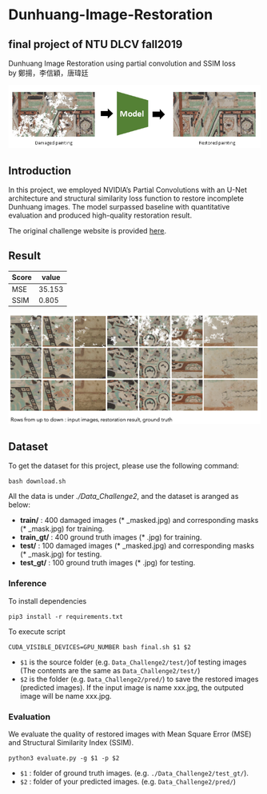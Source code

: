 # Dunhuang-Image-Restoration
## final project of NTU DLCV fall2019
Dunhuang Image Restoration using partial convolution and SSIM loss \
by 鄭揚，李信穎，唐瑋廷

![illustration](fig_0.png)

## Introduction
In this project, we employed NVIDIA’s Partial Convolutions with an U-Net architecture and structural similarity loss function to restore incomplete Dunhuang images. The model surpassed baseline with quantitative evaluation and produced high-quality restoration result.

The original challenge website is provided [here](http://www.eheritage-ws.org/).

## Result

 |Score|value|
 |---|---|
 |MSE| 35.153|
 |SSIM| 0.805|

![illustration](result.png)


## Dataset 
To get the dataset for this project, please use the following command: 
```
bash download.sh
```
All the data is under *./Data_Challenge2*, and the dataset is aranged as below:
* **train/** : 400 damaged images (* _masked.jpg) and corresponding masks (* _mask.jpg) for training. 
* **train_gt/** : 400 ground truth images (* .jpg) for training.
* **test/** : 100 damaged images (* _masked.jpg) and corresponding masks (* _mask.jpg) for testing. 
* **test_gt/** : 100 ground truth images (* .jpg) for testing.

### Inference
To install dependencies
```
pip3 install -r requirements.txt
```

To execute script
```
CUDA_VISIBLE_DEVICES=GPU_NUMBER bash final.sh $1 $2
```
* `$1` is the source folder (e.g. `Data_Challenge2/test/`)of testing images (The contents are the same as `Data_Challenge2/test/`)
* `$2` is the folder (e.g. `Data_Challenge2/pred/`) to save the restored images (predicted images). If the input image is name xxx.jpg, the outputed image will be name xxx.jpg. 

### Evaluation
We evaluate the quality of restored images with Mean Square Error (MSE) and Structural Similarity Index (SSIM).
```
python3 evaluate.py -g $1 -p $2
```
* `$1` : folder of ground truth images. (e.g. `./Data_Challenge2/test_gt/`).
* `$2` : folder of your predicted images. (e.g. `Data_Challenge2/pred/`)